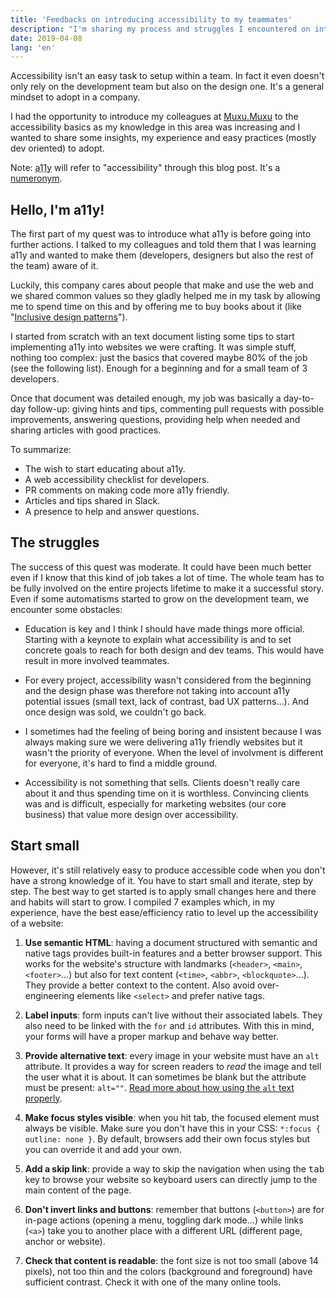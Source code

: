 ```yaml
---
title: 'Feedbacks on introducing accessibility to my teammates'
description: "I'm sharing my process and struggles I encountered on introducing accessibility to my dev team. There are also easy tips to get started."
date: 2019-04-08
lang: 'en'
---
```


Accessibility isn't an easy task to setup within a team. In fact it even doesn't only rely on the development team but also on the design one. It's a general mindset to adopt in a company.

I had the opportunity to introduce my colleagues at [Muxu.Muxu](https://muxumuxu.com) to the accessibility basics as my knowledge in this area was increasing and I wanted to share some insights, my experience and easy practices (mostly dev oriented) to adopt.

Note: <abbr title="Accessibility">a11y</abbr> will refer to "accessibility" through this blog post. It's a [numeronym](https://a11yproject.com/posts/a11y-and-other-numeronyms/).

## Hello, I'm a11y!

The first part of my quest was to introduce what a11y is before going into further actions. I talked to my colleagues and told them that I was learning a11y and wanted to make them (developers, designers but also the rest of the team) aware of it.

Luckily, this company cares about people that make and use the web and we shared common values so they gladly helped me in my task by allowing me to spend time on this and by offering me to buy books about it (like "[Inclusive design patterns](https://shop.smashingmagazine.com/products/inclusive-design-patterns)").

I started from scratch with an text document listing some tips to start implementing a11y into websites we were crafting. It was simple stuff, nothing too complex: just the basics that covered maybe 80% of the job (see the following list). Enough for a beginning and for a small team of 3 developers.

Once that document was detailed enough, my job was basically a day-to-day follow-up: giving hints and tips, commenting pull requests with possible improvements, answering questions, providing help when needed and sharing articles with good practices.

To summarize:

- The wish to start educating about a11y.
- A web accessibility checklist for developers.
- PR comments on making code more a11y friendly.
- Articles and tips shared in Slack.
- A presence to help and answer questions.

## The struggles

The success of this quest was moderate. It could have been much better even if I know that this kind of job takes a lot of time. The whole team has to be fully involved on the entire projects lifetime to make it a successful story. Even if some automatisms started to grow on the development team, we encounter some obstacles:

- Education is key and I think I should have made things more official. Starting with a keynote to explain what accessibility is and to set concrete goals to reach for both design and dev teams. This would have result in more involved teammates.

- For every project, accessibility wasn't considered from the beginning and the design phase was therefore not taking into account a11y potential issues (small text, lack of contrast, bad UX patterns...). And once design was sold, we couldn't go back.

- I sometimes had the feeling of being boring and insistent because I was always making sure we were delivering a11y friendly websites but it wasn't the priority of everyone. When the level of involvment is different for everyone, it's hard to find a middle ground.

- Accessibility is not something that sells. Clients doesn't really care about it and thus spending time on it is worthless. Convincing clients was and is difficult, especially for marketing websites (our core business) that value more design over accessibility.

## Start small

However, it's still relatively easy to produce accessible code when you don't have a strong knowledge of it. You have to start small and iterate, step by step. The best way to get started is to apply small changes here and there and habits will start to grow. I compiled 7 examples which, in my experience, have the best ease/efficiency ratio to level up the accessibility of a website:

1. **Use semantic HTML**: having a document structured with semantic and native tags provides built-in features and a better browser support. This works for the website's structure with landmarks (`<header>`, `<main>`, `<footer>`...) but also for text content (`<time>`, `<abbr>`, `<blockquote>`...). They provide a better context to the content. Also avoid over-engineering elements like `<select>` and prefer native tags.

2. **Label inputs**: form inputs can't live without their associated labels. They also need to be linked with the `for` and `id` attributes. With this in mind, your forms will have a proper markup and behave way better.

3. **Provide alternative text**: every image in your website must have an `alt` attribute. It provides a way for screen readers to _read_ the image and tell the user what it is about. It can sometimes be blank but the attribute must be present: `alt=""`. [Read more about how using the `alt` text properly](https://a11yproject.com/posts/alt-text/).

4. **Make focus styles visible**: when you hit tab, the focused element must always be visible. Make sure you don't have this in your CSS: `*:focus { outline: none }`. By default, browsers add their own focus styles but you can override it and add your own.

5. **Add a skip link**: provide a way to skip the navigation when using the <kbd>tab</kbd> key to browse your website so keyboard users can directly jump to the main content of the page.

6. **Don't invert links and buttons**: remember that buttons (`<button>`) are for in-page actions (opening a menu, toggling dark mode...) while links (`<a>`) take you to another place with a different URL (different page, anchor or website).

7. **Check that content is readable**: the font size is not too small (above 14 pixels), not too thin and the colors (background and foreground) have sufficient contrast. Check it with one of the many online tools.
